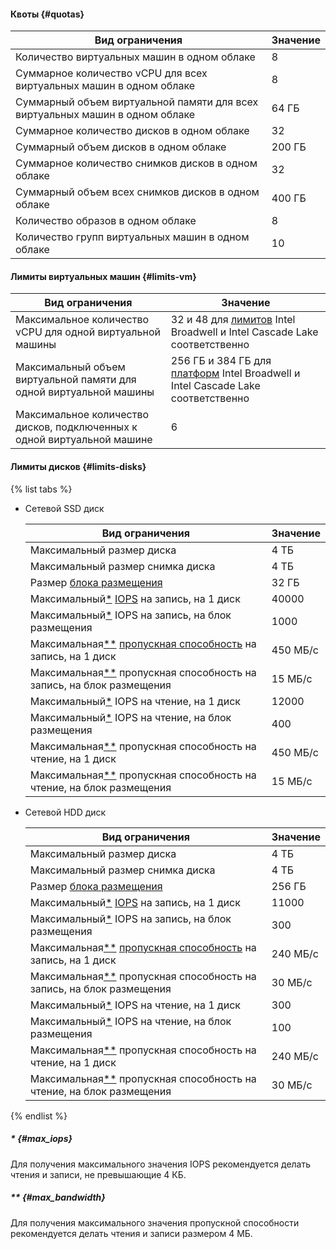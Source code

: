 #### Квоты {#quotas}

Вид ограничения | Значение
----- | -----
Количество виртуальных машин в одном облаке | 8
Суммарное количество vCPU для всех виртуальных машин в одном облаке | 8
Суммарный объем виртуальной памяти для всех виртуальных машин в одном облаке | 64 ГБ
Суммарное количество дисков в одном облаке | 32
Суммарный объем дисков в одном облаке | 200 ГБ
Суммарное количество снимков дисков в одном облаке | 32
Суммарный объем всех снимков дисков в одном облаке | 400 ГБ
Количество образов в одном облаке | 8
Количество групп виртуальных машин в одном облаке | 10

#### Лимиты виртуальных машин {#limits-vm}

Вид ограничения | Значение
----- | -----
Максимальное количество vCPU для одной виртуальной машины | 32 и 48 для [лимитов](#limits-vm) Intel Broadwell и Intel Cascade Lake соответственно
Максимальный объем виртуальной памяти для одной виртуальной машины | 256 ГБ и 384 ГБ для [платформ](../compute/concepts/vm-platforms.md) Intel Broadwell и Intel Cascade Lake соответственно
Максимальное количество дисков, подключенных к одной виртуальной машине | 6

#### Лимиты дисков {#limits-disks}

{% list tabs %}

- Сетевой SSD диск  

    Вид ограничения | Значение
    ----- | -----
    Максимальный размер диска | 4 ТБ
    Максимальный размер снимка диска | 4 ТБ
    Размер [блока размещения](../compute/concepts/disk.md#rw) | 32 ГБ
    Максимальный[*](../compute/concepts/limits.md#max_iops) [IOPS](../compute/concepts/disk.md#rw) на запись, на 1 диск | 40000
    Максимальный[*](../compute/concepts/limits.md#max_iops) IOPS на запись, на блок размещения | 1000
    Максимальная[**](../compute/concepts/limits.md#max_bandwidth) [пропускная способность](../compute/concepts/disk.md#rw) на запись, на 1 диск | 450 МБ/с
    Максимальная[**](../compute/concepts/limits.md#max_bandwidth) пропускная способность на запись, на блок размещения | 15 МБ/с
    Максимальный[*](../compute/concepts/limits.md#max_iops) IOPS на чтение, на 1 диск | 12000
    Максимальный[*](../compute/concepts/limits.md#max_iops) IOPS на чтение, на блок размещения | 400
    Максимальная[**](../compute/concepts/limits.md#max_bandwidth) пропускная способность на чтение, на 1 диск | 450 МБ/с
    Максимальная[**](../compute/concepts/limits.md#max_bandwidth) пропускная способность на чтение, на блок размещения | 15 МБ/с

- Cетевой HDD диск

    Вид ограничения | Значение
    ----- | -----
    Максимальный размер диска | 4 ТБ
    Максимальный размер снимка диска | 4 ТБ
    Размер [блока размещения](../compute/concepts/disk.md#rw) | 256 ГБ
    Максимальный[*](../compute/concepts/limits.md#max_iops) [IOPS](../compute/concepts/disk.md#rw) на запись, на 1 диск | 11000
    Максимальный[*](../compute/concepts/limits.md#max_iops) IOPS на запись, на блок размещения | 300
    Максимальная[**](../compute/concepts/limits.md#max_bandwidth) [пропускная способность](../compute/concepts/disk.md#rw) на запись, на 1 диск | 240 МБ/с
    Максимальная[**](../compute/concepts/limits.md#max_bandwidth) пропускная способность на запись, на блок размещения | 30 МБ/с
    Максимальный[*](../compute/concepts/limits.md#max_iops) IOPS на чтение, на 1 диск | 300
    Максимальный[*](../compute/concepts/limits.md#max_iops) IOPS на чтение, на блок размещения | 100
    Максимальная[**](../compute/concepts/limits.md#max_bandwidth) пропускная способность на чтение, на 1 диск | 240 МБ/с
    Максимальная[**](../compute/concepts/limits.md#max_bandwidth) пропускная способность на чтение, на блок размещения | 30 МБ/с

{% endlist %}

##### * {#max_iops}

Для получения максимального значения IOPS рекомендуется делать чтения и записи, не превышающие 4 КБ.

##### ** {#max_bandwidth}

Для получения максимального значения пропускной способности рекомендуется делать чтения и записи размером 4 МБ.